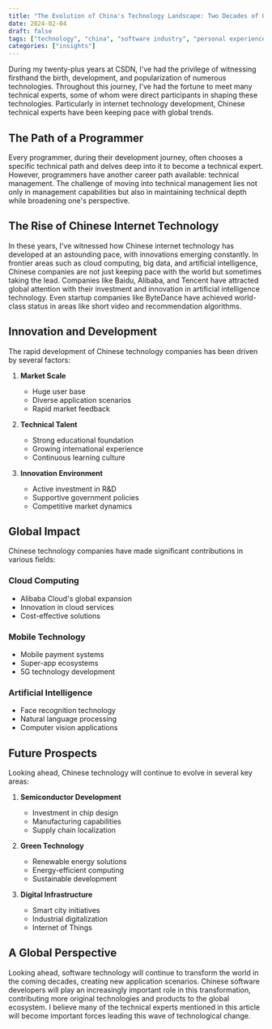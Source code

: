 ```yaml
---
title: "The Evolution of China's Technology Landscape: Two Decades of Observation"
date: 2024-02-04
draft: false
tags: ["technology", "china", "software industry", "personal experience", "CSDN"]
categories: ["insights"]
---
```


During my twenty-plus years at CSDN, I've had the privilege of witnessing firsthand the birth, development, and popularization of numerous technologies. Throughout this journey, I've had the fortune to meet many technical experts, some of whom were direct participants in shaping these technologies. Particularly in internet technology development, Chinese technical experts have been keeping pace with global trends.

## The Path of a Programmer

Every programmer, during their development journey, often chooses a specific technical path and delves deep into it to become a technical expert. However, programmers have another career path available: technical management. The challenge of moving into technical management lies not only in management capabilities but also in maintaining technical depth while broadening one's perspective.

## The Rise of Chinese Internet Technology

In these years, I've witnessed how Chinese internet technology has developed at an astounding pace, with innovations emerging constantly. In frontier areas such as cloud computing, big data, and artificial intelligence, Chinese companies are not just keeping pace with the world but sometimes taking the lead. Companies like Baidu, Alibaba, and Tencent have attracted global attention with their investment and innovation in artificial intelligence technology. Even startup companies like ByteDance have achieved world-class status in areas like short video and recommendation algorithms.

## Innovation and Development

The rapid development of Chinese technology companies has been driven by several factors:

1. **Market Scale**
   - Huge user base
   - Diverse application scenarios
   - Rapid market feedback

2. **Technical Talent**
   - Strong educational foundation
   - Growing international experience
   - Continuous learning culture

3. **Innovation Environment**
   - Active investment in R&D
   - Supportive government policies
   - Competitive market dynamics

## Global Impact

Chinese technology companies have made significant contributions in various fields:

### Cloud Computing
- Alibaba Cloud's global expansion
- Innovation in cloud services
- Cost-effective solutions

### Mobile Technology
- Mobile payment systems
- Super-app ecosystems
- 5G technology development

### Artificial Intelligence
- Face recognition technology
- Natural language processing
- Computer vision applications

## Future Prospects

Looking ahead, Chinese technology will continue to evolve in several key areas:

1. **Semiconductor Development**
   - Investment in chip design
   - Manufacturing capabilities
   - Supply chain localization

2. **Green Technology**
   - Renewable energy solutions
   - Energy-efficient computing
   - Sustainable development

3. **Digital Infrastructure**
   - Smart city initiatives
   - Industrial digitalization
   - Internet of Things

## A Global Perspective

Looking ahead, software technology will continue to transform the world in the coming decades, creating new application scenarios. Chinese software developers will play an increasingly important role in this transformation, contributing more original technologies and products to the global ecosystem. I believe many of the technical experts mentioned in this article will become important forces leading this wave of technological change.